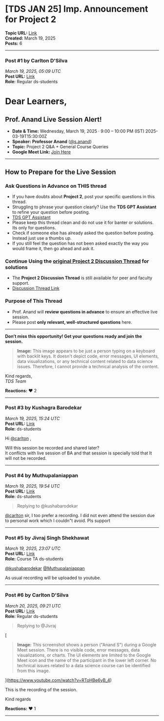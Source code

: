# [TDS JAN 25] Imp. Announcement for Project 2
**Topic URL:** [Link](https://discourse.onlinedegree.iitm.ac.in/t/tds-jan-25-imp-announcement-for-project-2/170413)  
**Created:** March 19, 2025  
**Posts:** 6  

---

### Post #1 by **Carlton D'Silva**
*March 19, 2025, 05:09 UTC*  
**Post URL:** [Link](https://discourse.onlinedegree.iitm.ac.in/t/tds-jan-25-imp-announcement-for-project-2/170413/1)  
**Role:** Regular ds-students

# Dear Learners,

## Prof. Anand Live Session Alert!

* **Date & Time:** Wednesday, March 19, 2025 · 9:00 – 10:00 PM (IST) 2025-03-19T15:30:00Z
* **Speaker:** **Professor Anand** ([@s.anand](https://discourse.onlinedegree.iitm.ac.in/u/s.anand))
* **Topic:** Project 2 Q&A + General Course Queries
* **Google Meet Link:** [Join Here](https://meet.google.com/jdr-pquo-vza)

---

## How to Prepare for the Live Session

### Ask Questions in Advance on THIS thread

* If you have doubts about **Project 2**, post your specific questions in this thread.
* Struggling to phrase your question clearly? Use the **TDS GPT Assistant** to refine your question before posting.
* [TDS GPT Assistant](https://chatgpt.com/g/g-mZqKVxKDx-iitm-tds-teaching-assistant)
* Please keep this thread clean and do not use it for banter or solutions. Its only for questions.
* Check if someone else has already asked the question before posting. Instead just use a thumbs up.
* If you still feel the question has not been asked exactly the way you would frame it, then go ahead and ask it.

### Continue Using the [original Project 2 Discussion Thread](https://discourse.onlinedegree.iitm.ac.in/t/project-2-tds-solver-discussion-thread/169029/62) for solutions

* The **Project 2 Discussion Thread** is still available for peer and faculty support.
* [Discussion Thread Link](https://discourse.onlinedegree.iitm.ac.in/t/project-2-tds-solver-discussion-thread/169029/62)

### Purpose of This Thread

* Prof. Anand will **review questions in advance** to ensure an effective live session.
* Please post **only relevant, well-structured questions** here.

---

**Don’t miss this opportunity! Get your questions ready and join the session.**  


> **Image:** This image appears to be just a person typing on a keyboard with backlit keys. It doesn't depict code, error messages, UI elements, data visualizations, or any technical content related to data science issues. Therefore, I cannot provide a technical analysis of the content.

  
Kind regards,  
*TDS Team*

**Reactions:** ❤️ 2

---

### Post #3 by **Kushagra Barodekar**
*March 19, 2025, 15:24 UTC*  
**Post URL:** [Link](https://discourse.onlinedegree.iitm.ac.in/t/tds-jan-25-imp-announcement-for-project-2/170413/3)  
**Role:**  ds-students

Hi [@carlton](https://discourse.onlinedegree.iitm.ac.in/u/carlton) ,

Will this session be recorded and shared later?  
It conflicts with live session of BA and that session is specially told that It will not be recorded.

---

### Post #4 by **Muthupalaniappan**
*March 19, 2025, 19:54 UTC*  
**Post URL:** [Link](https://discourse.onlinedegree.iitm.ac.in/t/tds-jan-25-imp-announcement-for-project-2/170413/4)  
**Role:**  ds-students
> Replying to @kushabarodekar

[@carlton](https://discourse.onlinedegree.iitm.ac.in/u/carlton) sir, I too prefer a recording. I did not even attend the session due to personal work which I couldn"t avoid. Pls support

---

### Post #5 by **Jivraj Singh Shekhawat**
*March 19, 2025, 23:07 UTC*  
**Post URL:** [Link](https://discourse.onlinedegree.iitm.ac.in/t/tds-jan-25-imp-announcement-for-project-2/170413/5)  
**Role:** Course TA ds-students

[@kushabarodekar](https://discourse.onlinedegree.iitm.ac.in/u/kushabarodekar) [@Muthupalaniappan](https://discourse.onlinedegree.iitm.ac.in/u/muthupalaniappan)

As usual recording will be uploaded to youtube.

---

### Post #6 by **Carlton D'Silva**
*March 20, 2025, 09:21 UTC*  
**Post URL:** [Link](https://discourse.onlinedegree.iitm.ac.in/t/tds-jan-25-imp-announcement-for-project-2/170413/6)  
**Role:** Regular ds-students
> Replying to @Jivraj

[

> **Image:** This screenshot shows a person ("Anand S") during a Google Meet session. There is no visible code, error messages, data visualizations, or charts. The UI elements are limited to the Google Meet icon and the name of the participant in the lower left corner. No technical issues related to a data science course can be identified from this image.

](https://www.youtube.com/watch?v=RToHBe6yB_4)

This is the recording of the session.

Kind regards

**Reactions:** ❤️ 1

---

